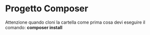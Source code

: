 # Progetto Composer

Attenzione quando cloni la cartella come prima cosa devi eseguire il comando:
**composer install**
